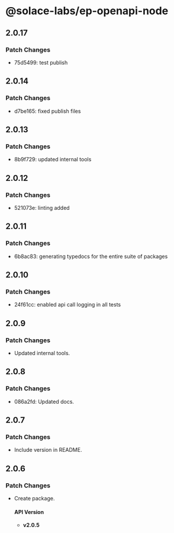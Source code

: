 # @solace-labs/ep-openapi-node

## 2.0.17

### Patch Changes

- 75d5499: test publish

## 2.0.14

### Patch Changes

- d7be165: fixed publish files

## 2.0.13

### Patch Changes

- 8b9f729: updated internal tools

## 2.0.12

### Patch Changes

- 521073e: linting added

## 2.0.11

### Patch Changes

- 6b8ac83: generating typedocs for the entire suite of packages

## 2.0.10

### Patch Changes

- 24f61cc: enabled api call logging in all tests

## 2.0.9

### Patch Changes

- Updated internal tools.

## 2.0.8

### Patch Changes

- 086a2fd: Updated docs.

## 2.0.7

### Patch Changes

- Include version in README.

## 2.0.6

### Patch Changes

- Create package.

  #### API Version

  - **v2.0.5**
